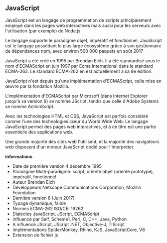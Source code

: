 ## JavaScript

JavaScript est un langage de programmation de scripts principalement employé dans les pages web interactives mais aussi pour les serveurs avec l'utilisation (par exemple) de Node.js

 Le langage supporte le paradigme objet, impératif et fonctionnel. JavaScript est le langage possédant le plus large écosystème grâce à son gestionnaire de dépendances npm, avec environ 500 000 paquets en août 2017
 
JavaScript a été créé en 1995 par Brendan Eich. Il a été standardisé sous le nom d'ECMAScript en juin 1997 par Ecma International dans le standard ECMA-262. Le standard ECMA-262 en est actuellement à sa 8e édition. 

JavaScript n'est depuis qu'une implémentation d'ECMAScript, celle mise en œuvre par la fondation Mozilla. 

L'implémentation d'ECMAScript par Microsoft (dans Internet Explorer jusqu'à sa version 9) se nomme JScript, tandis que celle d'Adobe Systems se nomme ActionScript.

Avec les technologies HTML et CSS, JavaScript est parfois considéré comme l'une des technologies cœur du World Wide Web. Le langage JavaScript permet des pages web interactives, et à ce titre est une partie essentielle des applications web.

Une grande majorité des sites web l'utilisent, et la majorité des navigateurs web disposent d'un moteur JavaScript dédié pour l'interpréter.

**informations**

 - Date de première version	4 décembre 1995
 - Paradigme	Multi-paradigme: script, orienté objet (orienté prototype),
   impératif, fonctionnel
 - Auteur	Brendan Eich
 - Développeurs	Netscape Communications Corporation, Mozilla Foundation
 - Dernière version	8 (Juin 2017)
 - Typage	dynamique, faible
 - Normes	ECMA-262 ISO/CEI 16262
 - Dialectes	JavaScript, JScript, ECMAScript
 - Influencé par	Self, Scheme1, Perl, C, C++, Java, Python
 - A influencé	JScript, JScript .NET, Objective-J, TIScript
 - Implémentations	SpiderMonkey, Rhino, KJS, JavaScriptCore, V8
 - Extension de fichier	js
